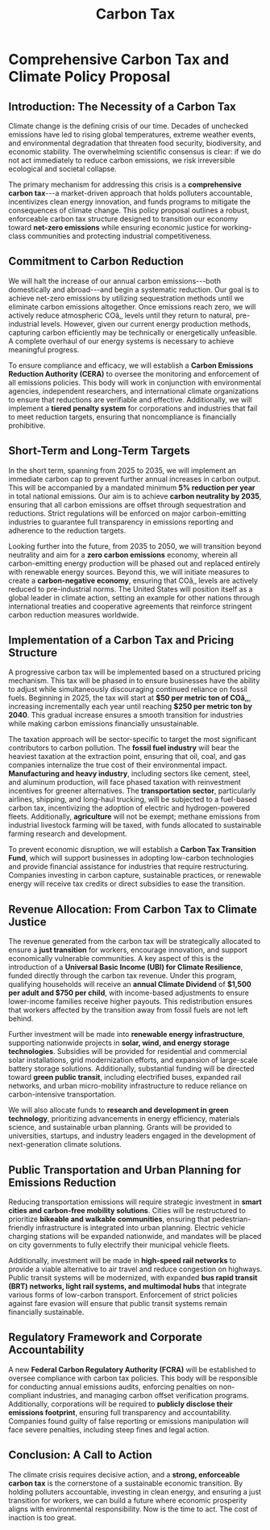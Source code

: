 ﻿---
title: '2. Carbon Tax'
---
# **Comprehensive Carbon Tax and Climate Policy Proposal**

## **Introduction: The Necessity of a Carbon Tax**

Climate change is the defining crisis of our time. Decades of unchecked
emissions have led to rising global temperatures, extreme weather
events, and environmental degradation that threaten food security,
biodiversity, and economic stability. The overwhelming scientific
consensus is clear: if we do not act immediately to reduce carbon
emissions, we risk irreversible ecological and societal collapse.

The primary mechanism for addressing this crisis is a **comprehensive
carbon tax**---a market-driven approach that holds polluters
accountable, incentivizes clean energy innovation, and funds programs to
mitigate the consequences of climate change. This policy proposal
outlines a robust, enforceable carbon tax structure designed to
transition our economy toward **net-zero emissions** while ensuring
economic justice for working-class communities and protecting industrial
competitiveness.

## **Commitment to Carbon Reduction**

We will halt the increase of our annual carbon emissions---both
domestically and abroad---and begin a systematic reduction. Our goal is
to achieve net-zero emissions by utilizing sequestration methods until
we eliminate carbon emissions altogether. Once emissions reach zero, we
will actively reduce atmospheric COâ‚‚ levels until they return to
natural, pre-industrial levels. However, given our current energy
production methods, capturing carbon efficiently may be technically or
energetically unfeasible. A complete overhaul of our energy systems is
necessary to achieve meaningful progress.

To ensure compliance and efficacy, we will establish a **Carbon
Emissions Reduction Authority (CERA)** to oversee the monitoring and
enforcement of all emissions policies. This body will work in
conjunction with environmental agencies, independent researchers, and
international climate organizations to ensure that reductions are
verifiable and effective. Additionally, we will implement a **tiered
penalty system** for corporations and industries that fail to meet
reduction targets, ensuring that noncompliance is financially
prohibitive.

## **Short-Term and Long-Term Targets**

In the short term, spanning from 2025 to 2035, we will implement an
immediate carbon cap to prevent further annual increases in carbon
output. This will be accompanied by a mandated minimum **5% reduction
per year** in total national emissions. Our aim is to achieve **carbon
neutrality by 2035**, ensuring that all carbon emissions are offset
through sequestration and reductions. Strict regulations will be
enforced on major carbon-emitting industries to guarantee full
transparency in emissions reporting and adherence to the reduction
targets.

Looking further into the future, from 2035 to 2050, we will transition
beyond neutrality and aim for a **zero carbon emissions** economy,
wherein all carbon-emitting energy production will be phased out and
replaced entirely with renewable energy sources. Beyond this, we will
initiate measures to create a **carbon-negative economy**, ensuring that
COâ‚‚ levels are actively reduced to pre-industrial norms. The United
States will position itself as a global leader in climate action,
setting an example for other nations through international treaties and
cooperative agreements that reinforce stringent carbon reduction
measures worldwide.

## **Implementation of a Carbon Tax and Pricing Structure**

A progressive carbon tax will be implemented based on a structured
pricing mechanism. This tax will be phased in to ensure businesses have
the ability to adjust while simultaneously discouraging continued
reliance on fossil fuels. Beginning in 2025, the tax will start at
**\$50 per metric ton of COâ‚‚**, increasing incrementally each year until
reaching **\$250 per metric ton by 2040**. This gradual increase ensures
a smooth transition for industries while making carbon emissions
financially unsustainable.

The taxation approach will be sector-specific to target the most
significant contributors to carbon pollution. The **fossil fuel
industry** will bear the heaviest taxation at the extraction point,
ensuring that oil, coal, and gas companies internalize the true cost of
their environmental impact. **Manufacturing and heavy industry**,
including sectors like cement, steel, and aluminum production, will face
phased taxation with reinvestment incentives for greener alternatives.
The **transportation sector**, particularly airlines, shipping, and
long-haul trucking, will be subjected to a fuel-based carbon tax,
incentivizing the adoption of electric and hydrogen-powered fleets.
Additionally, **agriculture** will not be exempt; methane emissions from
industrial livestock farming will be taxed, with funds allocated to
sustainable farming research and development.

To prevent economic disruption, we will establish a **Carbon Tax
Transition Fund**, which will support businesses in adopting low-carbon
technologies and provide financial assistance for industries that
require restructuring. Companies investing in carbon capture,
sustainable practices, or renewable energy will receive tax credits or
direct subsidies to ease the transition.

## **Revenue Allocation: From Carbon Tax to Climate Justice**

The revenue generated from the carbon tax will be strategically
allocated to ensure a **just transition** for workers, encourage
innovation, and support economically vulnerable communities. A key
aspect of this is the introduction of a **Universal Basic Income (UBI)
for Climate Resilience**, funded directly through the carbon tax
revenue. Under this program, qualifying households will receive an
**annual Climate Dividend** of **\$1,500 per adult and \$750 per
child**, with income-based adjustments to ensure lower-income families
receive higher payouts. This redistribution ensures that workers
affected by the transition away from fossil fuels are not left behind.

Further investment will be made into **renewable energy
infrastructure**, supporting nationwide projects in **solar, wind, and
energy storage technologies**. Subsidies will be provided for
residential and commercial solar installations, grid modernization
efforts, and expansion of large-scale battery storage solutions.
Additionally, substantial funding will be directed toward **green public
transit**, including electrified buses, expanded rail networks, and
urban micro-mobility infrastructure to reduce reliance on
carbon-intensive transportation.

We will also allocate funds to **research and development in green
technology**, prioritizing advancements in energy efficiency, materials
science, and sustainable urban planning. Grants will be provided to
universities, startups, and industry leaders engaged in the development
of next-generation climate solutions.

## **Public Transportation and Urban Planning for Emissions Reduction**

Reducing transportation emissions will require strategic investment in
**smart cities and carbon-free mobility solutions**. Cities will be
restructured to prioritize **bikeable and walkable communities**,
ensuring that pedestrian-friendly infrastructure is integrated into
urban planning. Electric vehicle charging stations will be expanded
nationwide, and mandates will be placed on city governments to fully
electrify their municipal vehicle fleets.

Additionally, investment will be made in **high-speed rail networks** to
provide a viable alternative to air travel and reduce congestion on
highways. Public transit systems will be modernized, with expanded **bus
rapid transit (BRT) networks, light rail systems, and multimodal hubs**
that integrate various forms of low-carbon transport. Enforcement of
strict policies against fare evasion will ensure that public transit
systems remain financially sustainable.

## **Regulatory Framework and Corporate Accountability**

A new **Federal Carbon Regulatory Authority (FCRA)** will be established
to oversee compliance with carbon tax policies. This body will be
responsible for conducting annual emissions audits, enforcing penalties
on non-compliant industries, and managing carbon offset verification
programs. Additionally, corporations will be required to **publicly
disclose their emissions footprint**, ensuring full transparency and
accountability. Companies found guilty of false reporting or emissions
manipulation will face severe penalties, including steep fines and legal
action.

## **Conclusion: A Call to Action**

The climate crisis requires decisive action, and a **strong, enforceable
carbon tax** is the cornerstone of a sustainable economic transition. By
holding polluters accountable, investing in clean energy, and ensuring a
just transition for workers, we can build a future where economic
prosperity aligns with environmental responsibility. Now is the time to
act. The cost of inaction is too great.

